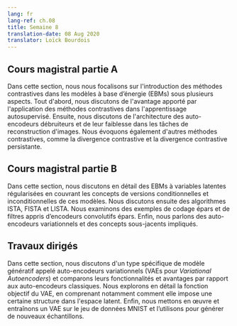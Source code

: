 ```yaml
---
lang: fr
lang-ref: ch.08
title: Semaine 8
translation-date: 08 Aug 2020
translator: Loïck Bourdois
---
```


<!--
## Lecture part A

In this section, we focused on the introduction of contrastive methods in Energy-Based Models in several aspects. First, we discuss the advantage brought by applying contrastive methods in self-supervised learning. Second, we discussed the architecture of denoising autoencoders and their weakness in image reconstruction tasks. We also talked about other contrastive methods, like contrastive divergence and persistent contrastive divergence.
-->


## Cours magistral partie A

Dans cette section, nous nous focalisons sur l'introduction des méthodes contrastives dans les modèles à base d’énergie (EBMs) sous plusieurs aspects. Tout d'abord, nous discutons de l'avantage apporté par l'application des méthodes contrastives dans l'apprentissage autosupervisé. Ensuite, nous discutons de l'architecture des auto-encodeurs débruiteurs et de leur faiblesse dans les tâches de reconstruction d'images. Nous évoquons également d'autres méthodes contrastives, comme la divergence contrastive et la divergence contrastive persistante.

<!--
## Lecture part B

In this section, we discussed regularized latent variable EBMs in detail covering concepts of conditional and unconditional versions of these models. We then discussed the algorithms of ISTA, FISTA and LISTA and look at examples of sparse coding and filters learned from convolutional sparse encoders. Finally we talked about Variational Auto-Encoders and the underlying concepts involved.
-->

## Cours magistral partie B

Dans cette section, nous discutons en détail des EBMs à variables latentes régularisées en couvrant les concepts de versions conditionnelles et inconditionnelles de ces modèles. Nous discutons ensuite des algorithmes ISTA, FISTA et LISTA. Nous examinons des exemples de codage épars et de filtres appris d’encodeurs convolutifs épars. Enfin, nous parlons des auto-encodeurs variationnels et des concepts sous-jacents impliqués.

<!--
## Practicum

In this section, we discussed a specific type of generative model called Variational Autoencoders and compared their functionalities and advantages over Classic Autoencoders. We explored the objective function of VAE in detail, understanding how it enforced some structure in the latent space. Finally, we implemented and trained a VAE on the MNIST dataset and used it to generate new samples.
-->

## Travaux dirigés
Dans cette section, nous discutons d'un type spécifique de modèle génératif appelé auto-encodeurs variationnels (VAEs pour *Variational Autoencoders*) et comparons leurs fonctionnalités et avantages par rapport aux auto-encodeurs classiques. Nous explorons en détail la fonction objectif du VAE, en comprenant notamment comment elle impose une certaine structure dans l'espace latent. Enfin, nous mettons en œuvre et entraînons un VAE sur le jeu de données MNIST et l’utilisons pour générer de nouveaux échantillons.
